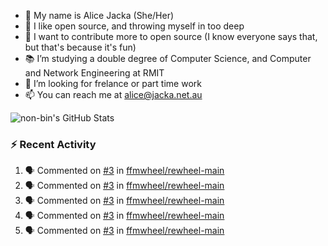 - 👋 My name is Alice Jacka (She/Her)
- 💞️ I like open source, and throwing myself in too deep
- 🌱 I want to contribute more to open source (I know everyone says that, but that's because it's fun)
- 📚 I’m studying a double degree of Computer Science, and Computer and Network Engineering at RMIT
- 👀 I’m looking for frelance or part time work
- 📫 You can reach me at [alice@jacka.net.au][email]

<img alt="non-bin's GitHub Stats" src="https://github-readme-stats.vercel.app/api?username=non-bin&count_private=true&show_icons=true&theme=dark&hide_border=true" />

### :zap: Recent Activity

<!--START_SECTION:activity-->
1. 🗣 Commented on [#3](https://github.com/ffmwheel/rewheel-main/issues/3) in [ffmwheel/rewheel-main](https://github.com/ffmwheel/rewheel-main)
2. 🗣 Commented on [#3](https://github.com/ffmwheel/rewheel-main/issues/3) in [ffmwheel/rewheel-main](https://github.com/ffmwheel/rewheel-main)
3. 🗣 Commented on [#3](https://github.com/ffmwheel/rewheel-main/issues/3) in [ffmwheel/rewheel-main](https://github.com/ffmwheel/rewheel-main)
4. 🗣 Commented on [#3](https://github.com/ffmwheel/rewheel-main/issues/3) in [ffmwheel/rewheel-main](https://github.com/ffmwheel/rewheel-main)
5. 🗣 Commented on [#3](https://github.com/ffmwheel/rewheel-main/issues/3) in [ffmwheel/rewheel-main](https://github.com/ffmwheel/rewheel-main)
<!--END_SECTION:activity-->


[website]: https://hihello.me/p/71c781e8-9bce-4bbe-923f-bb847fcbbebd "HiHello Card"
[email]: mailto:alice@jacka.net.au "alice@jacka.net.au"

<!--
**jamesgeorge007/jamesgeorge007** is a ✨ _special_ ✨ repository because its `README.md` (this file) appears on your GitHub profile.

Here are some ideas to get you started:

- 🌱 I’m currently learning ...
- 👯 I’m looking to collaborate on ...
- 🤔 I’m looking for help with ...
- 💬 Ask me about ...
- 😄 Pronouns: ...
- ⚡ Fun fact: ...
-->
